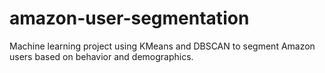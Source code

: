 # amazon-user-segmentation
Machine learning project using KMeans and DBSCAN to segment Amazon users based on behavior and demographics.
